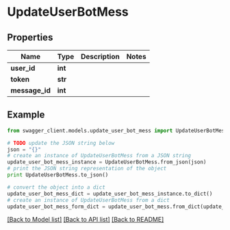 # UpdateUserBotMess


## Properties
Name | Type | Description | Notes
------------ | ------------- | ------------- | -------------
**user_id** | **int** |  | 
**token** | **str** |  | 
**message_id** | **int** |  | 

## Example

```python
from swagger_client.models.update_user_bot_mess import UpdateUserBotMess

# TODO update the JSON string below
json = "{}"
# create an instance of UpdateUserBotMess from a JSON string
update_user_bot_mess_instance = UpdateUserBotMess.from_json(json)
# print the JSON string representation of the object
print UpdateUserBotMess.to_json()

# convert the object into a dict
update_user_bot_mess_dict = update_user_bot_mess_instance.to_dict()
# create an instance of UpdateUserBotMess from a dict
update_user_bot_mess_form_dict = update_user_bot_mess.from_dict(update_user_bot_mess_dict)
```
[[Back to Model list]](../README.md#documentation-for-models) [[Back to API list]](../README.md#documentation-for-api-endpoints) [[Back to README]](../README.md)


